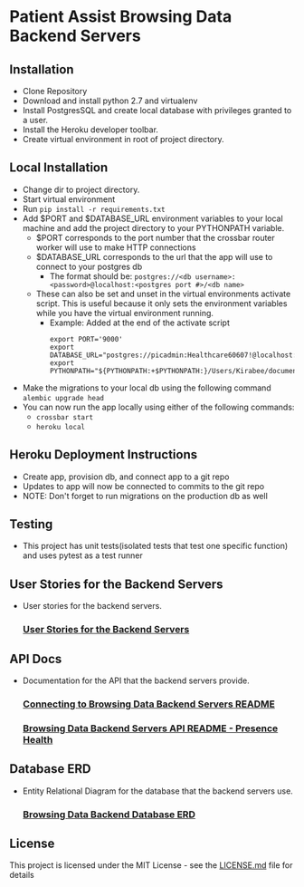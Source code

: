 # Patient Assist Browsing Data Backend Servers

## Installation
- Clone Repository
- Download and install python 2.7 and virtualenv
- Install PostgresSQL and create local database with privileges granted to a user.
- Install the Heroku developer toolbar.
- Create virtual environment in root of project directory.

## Local Installation
- Change dir to project directory.
- Start virtual environment
- Run ```pip install -r requirements.txt```
- Add $PORT and $DATABASE_URL environment variables to your local machine and add the project directory to your PYTHONPATH variable.
    - $PORT corresponds to the port number that the crossbar router worker will use to make HTTP connections
    - $DATABASE_URL corresponds to the url that the app will use to connect to your postgres db
        - The format should be: ```postgres://<db username>:<password>@localhost:<postgres port #>/<db name>```
    - These can also be set and unset in the virtual environments activate script. This is useful because it only sets
    the environment variables while you have the virtual environment running.
        - Example: Added at the end of the activate script
            ```
            export PORT='9000'
            export DATABASE_URL="postgres://picadmin:Healthcare60607!@localhost:5432/patientassistdb"
            export PYTHONPATH="${PYTHONPATH:+$PYTHONPATH:}/Users/Kirabee/documents/pic_work/patient_assist_backend"
            ```
- Make the migrations to your local db using the following command ```alembic upgrade head```
- You can now run the app locally using either of the following commands:
    - ```crossbar start```
    - ```heroku local```
    
## Heroku Deployment Instructions
- Create app, provision db, and connect app to a git repo
- Updates to app will now be connected to commits to the git repo
- NOTE: Don't forget to run migrations on the production db as well

## Testing
- This project has unit tests(isolated tests that test one specific function) and uses pytest as a test runner

## User Stories for the Backend Servers
- User stories for the backend servers.

    ### [User Stories for the Backend Servers](documentation/user_stories/index.md)

## API Docs
- Documentation for the API that the backend servers provide.

    ### [Connecting to Browsing Data Backend Servers README](documentation/connecting_to_backend_servers.md)
    
    ### [Browsing Data Backend Servers API README - Presence Health](documentation/backend_server_api_documentation/presence_health/index.md)

## Database ERD
- Entity Relational Diagram for the database that the backend servers use.

    ### [Browsing Data Backend Database ERD](documentation/db_erds/full_db_erd.jpg)

## License

This project is licensed under the MIT License - see the [LICENSE.md](LICENSE.md) file for details

